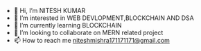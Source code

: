 - 👋 Hi, I’m NITESH KUMAR
- 👀 I’m interested in WEB DEVLOPMENT,BLOCKCHAIN AND DSA
- 🌱 I’m currently learning BLOCKCHAIN
- 💞️ I’m looking to collaborate on MERN related project
- 📫 How to reach me niteshmishra171171171@gmail.com

<!---
mishranitesh171/mishranitesh171 is a ✨ special ✨ repository because its `README.md` (this file) appears on your GitHub profile.
You can click the Preview link to take a look at your changes.
--->
